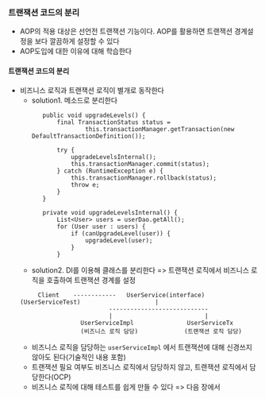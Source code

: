 ### 트랜잭션 코드의 분리 
- AOP의 적용 대상은 선언전 트랜잭션 기능이다. AOP를 활용하면 트랜잭션 경계설정을 보다 깔끔하게 설정할 수 있다
- AOP도입에 대한 이유에 대해 학습한다


#### 트랜잭션 코드의 분리
 - 비즈니스 로직과 트랜잭션 로직이 별개로 동작한다
   - solution1. 메소드로 분리한다
       ```text
          public void upgradeLevels() {
              final TransactionStatus status =
                      this.transactionManager.getTransaction(new DefaultTransactionDefinition());
    
              try {
                  upgradeLevelsInternal();
                  this.transactionManager.commit(status);
              } catch (RuntimeException e) {
                  this.transactionManager.rollback(status);
                  throw e;
              }
          }
    
          private void upgradeLevelsInternal() {
              List<User> users = userDao.getAll();
              for (User user : users) {
                  if (canUpgradeLevel(user)) {
                      upgradeLevel(user);
                  }
              }
   - solution2. DI를 이용해 클래스를 분리한다 => 트랜잭션 로직에서 비즈니스 로직을 호출하여 트랜잭션 경계를 설정
   ```text
        Client    ------------   UserService(interface)
   (UserServiceTest)                     |
                            ----------------------------
                            |                          |
                    UserServiceImpl               UserServiceTx 
                    (비즈니스 로직 담당)             (트랜잭션 로직 담당)
   ```
   - 비즈니스 로직을 담당하는 `userServiceImpl` 에서 트랜잭션에 대해 신경쓰지 않아도 된다(기술적인 내용 포함)
   - 트랜잭션 필요 여부도 비즈니스 로직에서 담당하지 않고, 트랜잭션 로직에서 담당한다(OCP)
   - 비즈니스 로직에 대해 테스트를 쉽게 만들 수 있다 => 다음 장에서 